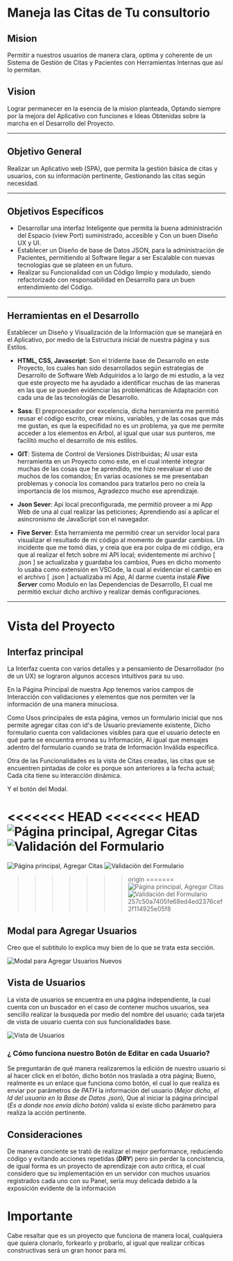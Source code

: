 # Maneja las Citas de Tu consultorio

## Mision
Permitir a nuestros usuarios de manera clara, optima y coherente de un Sistema de Gestión de Citas y Pacientes con Herramientas Internas que así lo permitan.

## __Vision__
Lograr permanecer en la esencia de la mision planteada, Optando siempre por la mejora del Aplicativo con funciones e Ideas Obtenidas sobre la marcha en el Desarrollo del Proyecto.

___

## __Objetivo General__
Realizar un  Aplicativo web  (SPA), que permita la gestión básica de citas y usuarios, con su información pertinente, Gestionando las citas según necesidad.

___
## __Objetivos Específicos__

- Desarrollar una interfaz Inteligente que permita la buena administración del Espacio (view Port) suministrado, accesible y Con un buen Diseño UX y UI.
- Establecer un Diseño de base de Datos JSON, para la administración de Pacientes, permitiendo al Software llegar a ser Escalable con nuevas tecnologías que se plateen en un futuro.
- Realizar su Funcionalidad con un Código limpio y modulado, siendo refactorizado con responsabilidad en Desarrollo para un buen entendimiento del Código.

___

## __Herramientas en el Desarrollo__
Establecer un Diseño y Visualización de la Información que se manejará en el Aplicativo, por medio de la Estructura inicial de nuestra página y sus Estilos.

* __HTML, CSS, Javascript__: Son el tridente base de Desarrollo en este Proyecto, los cuales han sido desarrollados según estrategias de Desarrollo de Software Web Adquiridos
a lo largo de mi estudio, a la vez que este proyecto me ha ayudado a identificar muchas de las maneras en las que se pueden evidenciar las problemáticas de Adaptación con cada una de
las tecnologíás de Desarrollo.

* __Sass__: El preprocesador por excelencia, dicha herramienta me permitió reusar el código escrito, crear mixins, variables, y de las cosas que más me gustan, es que la
especifidad no es un problema, ya que me permite acceder a los elementos en Arbol, al igual que usar sus punteros, me facilitó mucho el desarrollo de mis estilos.

* __GIT__: Sistema de Control de Versiones Distribuidas; Al usar esta herramienta en un Proyecto como este, en el cual intenté integrar muchas de las cosas que he aprendido, me hizo reevaluar el uso de muchos de los comandos; En varias ocasiones se me presentaban problemas y conocía los comandos para tratarlos pero no creía la importancia de los mismos, Agradezco mucho ese aprendizaje.

* __Json Sever__: Api local preconfigurada, me permitió proveer a mi App Web de una al cual realizar las peticiones; Aprendiendo así a aplicar el asincronismo de JavaScript con el navegador.

* __Five Server__: Esta herramienta me permitió crear un servidor local para visualizar el resultado de mi código al momento de guardar cambios. Un incidente que me tomó días, y creía que
era por culpa de mi código, era que al realizar el fetch sobre mi API local; evidentemente mi archivo [ .json ] se actualizaba y guardaba los cambios, Pues en dicho momento lo usaba
como extensión en VSCode, la cual al evidenciar el cambio en el archivo [ .json ] actualizaba mi App, Al darme cuenta instalé *__Five Server__* como Modulo en las Dependencias de
Desarrollo, El cual me permitió excluir dicho archivo y realizar demás configuraciones.

___

# __Vista del Proyecto__

## __Interfaz principal__
La Interfaz cuenta con varios detalles y a pensamiento de Desarrollador (no de un UX) se lograron algunos accesos intuitivos para su uso.

En la Página Principal de nuestra App tenemos varios campos de Interacción con validaciones y elementos que nos permiten ver la información de una manera minuciosa.

Como Usos principales de esta página, vemos un formulario inicial que nos permite agregar citas con id's de Usuario previamente existente, Dicho formulario cuenta con validaciones visibles para que el usuario detecte en qué parte se encuentra erronea su Información, Al igual que mensajes adentro del formulario cuando se trata de Información Inválida específica.

Otra de las Funcionalidades es la vista de Citas creadas, las citas que se encuentren pintadas de color es porque son anteriores a la fecha actual; Cada cita tiene su interacción dinámica.

Y el botón del Modal.

<<<<<<< HEAD
<<<<<<< HEAD
![Página principal, Agregar Citas](./resources/readme_files/main_page.PNG)
![Validación del Formulario](./resources/readme_files/main_page_validation_values.PNG)
=======
![Página principal, Agregar Citas](.\resources\readme_files\main_page.PNG)
![Validación del Formulario](./resources//readme_files/main_page_validation_values.PNG)
>>>>>>> origin
=======
![Página principal, Agregar Citas](.\resources\readme_files\main_page.PNG)
![Validación del Formulario](./resources//readme_files/main_page_validation_values.PNG)
>>>>>>> 257c50a7405fe68ed4ed2376cef2f114925e05f8

## __Modal para Agregar Usuarios__

Creo que el subtitulo lo explica muy bien de lo que se trata esta sección.

![Modal para Agregar Usuarios Nuevos](./resources/readme_files/main_page_modal_addusers.PNG)

## __Vista de Usuarios__

La vista de usuarios se encuentra en una página independiente, la cual cuenta con un buscador en el caso de contener muchos usuarios, sea sencillo realizar la busqueda por medio del nombre del usuario; cada tarjeta de vista de usuario cuenta con sus funcionalidades base.

![Vista de Usuarios](./resources/readme_files/users_page_view.PNG)

### __¿ Cómo funciona nuestro Botón de Editar en cada Usuario?__

Se preguntarán de qué manera realizaremos la edición de nuestro usuario si al hacer click en el botón, dicho botón nos traslada a otra página; Bueno, realmente es un enlace que funciona como botón, el cual lo que realiza es enviar por parámetros de *PATH* la información del usuario (_Mejor dicho, el Id del usuario en la Base de Datos .json_), Que al iniciar la página principal (_Es a donde nos envía dicho botón_) valida si existe dicho parámetro para realiza la acción pertinente.


## Consideraciones

De manera conciente se trató de realizar el mejor performance, reduciendo código y evitando acciones repetidas (**_DRY_**) pero sin perder la concistencia, de igual forma es un proyecto de aprendizaje con auto crítica, el cual considero que su implementación en un servidor con muchos usuarios registrados cada uno con su Panel, sería muy delicada debido a la exposición evidente de la información

# Importante

Cabe resaltar que es un proyecto que funciona de manera local, cualquiera que quiera clonarlo, forkearlo y probarlo, al igual que realizar críticas constructivas será un gran honor para mí.
